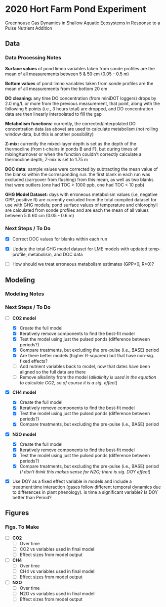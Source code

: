# 2020 Hort Farm Pond Experiment

Greenhouse Gas Dynamics in Shallow Aquatic Ecosystems in Response to a Pulse Nutrient Addition


## Data

### Data Processing Notes

**Surface values** of pond limno variables taken from sonde profiles are the mean of all measurements between 5 & 50 cm (0.05 - 0.5 m)

**Bottom values** of pond limno variables taken from sonde profiles are the mean of all measurements from the bottom 20 cm

**DO cleaning:** any time DO concentration (from miniDOT loggers) drops by 2.0 mg/L or more from the previous measurement, that point, along with the following 5 points (i.e., 3 hours total) are dropped, and DO concentration data are then linearly interpolated to fill the gap

**Metabolism functions:** currently, the corrected/interpolated DO concentration data (as above) are used to calculate metabolism (not rolling window data, but this is another possibility)

**Z-mix:** currently the mixed-layer depth is set as the depth of the thermocline (from t-chains in ponds B and F), but during times of mixing/turnover or when the function couldn't correctly calculate a thermocline depth, Z-mix is set to 1.75 m

**DOC data:** sample values were corrected by subtracting the mean value of the blanks within the corresponding run. the first blank in each run was excluded (carryover from flushing) from this mean, as well as two blanks that were outliers (one had TOC > 1000 ppb, one had TOC < 10 ppb) 

**GHG Model Dataset:** days with erroneous metabolism values (i.e, negative GPP, positive R) are currently excluded from the total compiled dataset for use with GHG models; pond surface values of temperature and chlorophyll are calculated from sonde profiles and are each the mean of all values between 5 & 60 cm (0.05 - 0.6 m)


### Next Steps / To Do 

- [x] Correct DOC values for blanks within each run
- [x] Update the total GHG model dataset for LME models with updated temp-profile, metabolism, and DOC data
- [ ] How should we treat erroneous metabolism estimates (GPP<0, R>0)?



## Modeling

### Modeling Notes


### Next Steps / To Do 

- [ ] **CO2 model**
   - [x] Create the full model
   - [x] Iteratively remove components to find the best-fit model
   - [x] Test the model using just the pulsed ponds (difference between periods?)
   - [x] Compare treatments, but excluding the pre-pulse (i.e., BASE) period
   - [x] Are there better models (higher R-squared) but that have non-sig. fixed effects?
   - [ ] Add nutrient variables back to model, now that dates have been aligned so the full data are there
   - [ ] Remove alkalinity from the model (*alkalinity is used in the equation to calculate CO2, so of course it is a sig. effect*)
- [x] **CH4 model**
   - [x] Create the full model
   - [x] Iteratively remove components to find the best-fit model
   - [x] Test the model using just the pulsed ponds (difference between periods?)
   - [x] Compare treatments, but excluding the pre-pulse (i.e., BASE) period
- [x] **N2O model**
   - [x] Create the full model
   - [x] Iteratively remove components to find the best-fit model
   - [x] Test the model using just the pulsed ponds (difference between periods?)
   - [x] Compare treatments, but excluding the pre-pulse (i.e., BASE) period (*I don't think this makes sense for N2O; there is sig. DOY effect*)
- [x] Use DOY as a fixed effect variable in models and include a treatment:time interaction (gases follow different temporal dynamics due to differences in plant phenology). Is time a significant variable? Is DOY better than Period?



## Figures

### Figs. To Make

- [ ] **CO2**
   - [ ] Over time
   - [ ] CO2 vs variables used in final model
   - [ ] Effect sizes from model output
- [ ] **CH4**
   - [ ] Over time
   - [ ] CH4 vs variables used in final model
   - [ ] Effect sizes from model output
- [ ] **N2O**
   - [ ] Over time
   - [ ] N2O vs variables used in final model
   - [ ] Effect sizes from model output
